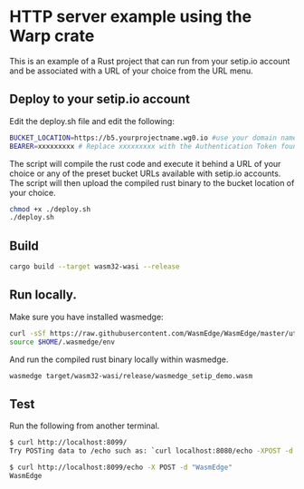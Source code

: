 # HTTP server example using the Warp crate

This is an example of a Rust project that can run from your setip.io account and be associated with a URL of your choice from the URL menu.

## Deploy to your setip.io account

Edit the deploy.sh file and edit the following:



```bash
BUCKET_LOCATION=https://b5.yourprojectname.wg0.io #use your domain name if registered with your setip.io account.
BEARER=xxxxxxxxx # Replace xxxxxxxxx with the Authentication Token found under the Deploy Key section from the Keys menu available in the Manage area on setip.io after you are logged in.
```

The script will compile the rust code and execute it behind a URL of your choice or any of the preset bucket URLs available with setip.io accounts.
The script will then upload the compiled rust binary to the bucket location of your choice.

```bash
chmod +x ./deploy.sh
./deploy.sh
```

## Build

```bash
cargo build --target wasm32-wasi --release
```

## Run locally.

Make sure you have installed wasmedge: 

```bash
curl -sSf https://raw.githubusercontent.com/WasmEdge/WasmEdge/master/utils/install.sh | bash
source $HOME/.wasmedge/env
```


And run the compiled rust binary locally within wasmedge.
```bash
wasmedge target/wasm32-wasi/release/wasmedge_setip_demo.wasm
```

## Test

Run the following from another terminal.

```bash
$ curl http://localhost:8099/
Try POSTing data to /echo such as: `curl localhost:8080/echo -XPOST -d 'hello world'`
```

```bash
$ curl http://localhost:8099/echo -X POST -d "WasmEdge"
WasmEdge
```
